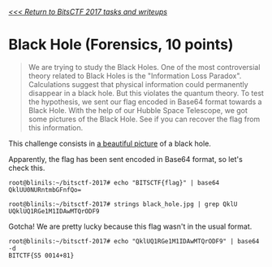 _[<<< Return to BitsCTF 2017 tasks and writeups](/CTF-Jeopardy/2017-bitsctf)_
# Black Hole (Forensics, 10 points)

>We are trying to study the Black Holes. One of the most controversial theory related to Black Holes is the "Information Loss Paradox". Calculations suggest that physical information could permanently disappear in a black hole. But this violates the quantum theory. To test the hypothesis, we sent our flag encoded in Base64 format towards a Black Hole. With the help of our Hubble Space Telescope, we got some pictures of the Black Hole. See if you can recover the flag from this information.

This challenge consists in [a beautiful picture](black_hole.jpg) of a black hole.

Apparently, the flag has been sent encoded in Base64 format, so let's check this.

```console
root@blinils:~/bitsctf-2017# echo "BITSCTF{flag}" | base64
QklUU0NURntmbGFnfQo=

root@blinils:~/bitsctf-2017# strings black_hole.jpg | grep QklU
UQklUQ1RGe1M1IDAwMTQrODF9
```

Gotcha! We are pretty lucky because this flag wasn't in the usual format.

```console
root@blinils:~/bitsctf-2017# echo "QklUQ1RGe1M1IDAwMTQrODF9" | base64 -d
BITCTF{S5 0014+81}
```


